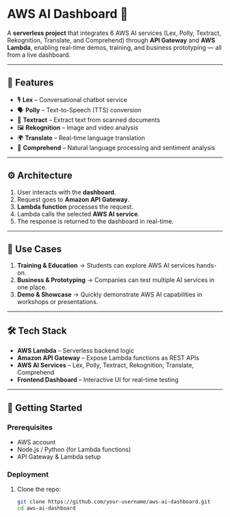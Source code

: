 # AWS AI Dashboard 🚀

A **serverless project** that integrates 6 AWS AI services (Lex, Polly, Textract, Rekognition, Translate, and Comprehend) through **API Gateway** and **AWS Lambda**, enabling real-time demos, training, and business prototyping — all from a live dashboard.

---

## 🌟 Features
- 🎙 **Lex** – Conversational chatbot service  
- 🗣 **Polly** – Text-to-Speech (TTS) conversion  
- 📑 **Textract** – Extract text from scanned documents  
- 🖼 **Rekognition** – Image and video analysis  
- 🌍 **Translate** – Real-time language translation  
- 💬 **Comprehend** – Natural language processing and sentiment analysis  

---

## ⚙️ Architecture
1. User interacts with the **dashboard**.  
2. Request goes to **Amazon API Gateway**.  
3. **Lambda function** processes the request.  
4. Lambda calls the selected **AWS AI service**.  
5. The response is returned to the dashboard in real-time.  

---

## 📌 Use Cases
1. **Training & Education** → Students can explore AWS AI services hands-on.  
2. **Business & Prototyping** → Companies can test multiple AI services in one place.  
3. **Demo & Showcase** → Quickly demonstrate AWS AI capabilities in workshops or presentations.  

---

## 🛠 Tech Stack
- **AWS Lambda** – Serverless backend logic  
- **Amazon API Gateway** – Expose Lambda functions as REST APIs  
- **AWS AI Services** – Lex, Polly, Textract, Rekognition, Translate, Comprehend  
- **Frontend Dashboard** – Interactive UI for real-time testing  

---

## 🚀 Getting Started

### Prerequisites
- AWS account  
- Node.js / Python (for Lambda functions)  
- API Gateway & Lambda setup  

### Deployment
1. Clone the repo:  
   ```bash
   git clone https://github.com/your-username/aws-ai-dashboard.git
   cd aws-ai-dashboard
